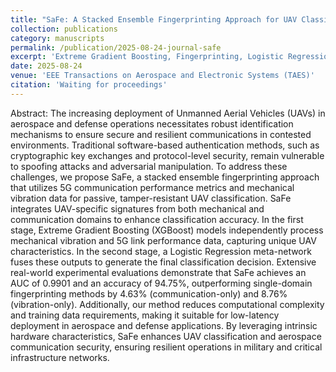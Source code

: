```yaml
---
title: "SaFe: A Stacked Ensemble Fingerprinting Approach for UAV Classification Fusing Mechanical and 5G Communication Data"
collection: publications
category: manuscripts
permalink: /publication/2025-08-24-journal-safe
excerpt: 'Extreme Gradient Boosting, Fingerprinting, Logistic Regression, Mechanical Vibration, Meta-network, Stacked Ensemble Learning, Unmanned Aerial Vehicles'
date: 2025-08-24
venue: 'EEE Transactions on Aerospace and Electronic Systems (TAES)'
citation: 'Waiting for proceedings'
---
```

Abstract: The increasing deployment of Unmanned Aerial Vehicles (UAVs) in aerospace and defense operations necessitates robust identification mechanisms to ensure secure and resilient communications in contested environments. Traditional software-based authentication methods, such as cryptographic key exchanges and protocol-level security, remain vulnerable to spoofing attacks and adversarial manipulation. To address these challenges, we propose SaFe, a stacked ensemble fingerprinting approach that utilizes 5G communication performance metrics and mechanical vibration data for passive, tamper-resistant UAV classification. SaFe integrates UAV-specific signatures from both mechanical and communication domains to enhance classification accuracy. In the first stage, Extreme Gradient Boosting (XGBoost) models independently process mechanical vibration and 5G link performance data, capturing unique UAV characteristics. In the second stage, a Logistic Regression meta-network fuses these outputs to generate the final classification decision. Extensive real-world experimental evaluations demonstrate that SaFe achieves an AUC of 0.9901 and an accuracy of 94.75%, outperforming single-domain fingerprinting methods by 4.63% (communication-only) and 8.76% (vibration-only). Additionally, our method reduces computational complexity and training data requirements, making it suitable for low-latency deployment in aerospace and defense applications. By leveraging intrinsic hardware characteristics, SaFe enhances UAV classification and aerospace communication security, ensuring resilient operations in military and critical infrastructure networks.
